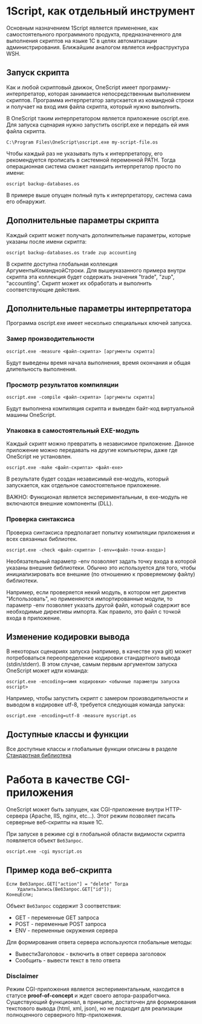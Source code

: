 # 1Script, как отдельный инструмент

Основным назначением 1Script является применение, как самостоятельного программного продукта, предназначенного для выполнения скриптов на языке 1С в целях автоматизации администрирования. Ближайшим аналогом является инфраструктура WSH.

## Запуск скрипта

Как и любой скриптовый движок, OneScript имеет программу-интерпретатор, которая занимается непосредственным выполнением скриптов. Программа интерпретатор запускается из командной строки и получает на вход имя файла скрипта, который нужно выполнить.

В OneScript таким интерпретатором является приложение oscript.exe. Для запуска сценария нужно запустить oscript.exe и передать ей имя файла скрипта.

    C:\Program Files\OneScript\oscript.exe my-script-file.os

Чтобы каждый раз не указывать путь к интерпретатору, его рекомендуется прописать в системной переменной PATH. Тогда операционная система сможет находить интерпретатор просто по имени:

    oscript backup-databases.os

В примере выше опущен полный путь к интерпретатору, система сама его обнаружит.

## Дополнительные параметры скрипта

Каждый скрипт может получать дополнительные параметры, которые указаны после имени скрипта:

    oscript backup-databases.os trade zup accounting

В скрипте доступна глобальная коллекция АргументыКоманднойСтроки. Для вышеуказанного примера внутри скрипта эта коллекция будет содержать значения "trade", "zup", "accounting". Скрипт может их обработать и выполнить соответствующие действия.

## Дополнительные параметры интерпретатора

Программа oscript.exe имеет несколько специальных ключей запуска.

### Замер производительности

    oscript.exe -measure <файл-скрипта> [аргументы скрипта]

Будут выведены время начала выполнения, время окончания и общая длительность выполнения.

### Просмотр результатов компиляции

    oscript.exe -compile <файл-скрипта> [аргументы скрипта]

Будут выполнена компиляция скрипта и выведен байт-код виртуальной машины OneScript.

### Упаковка в самостоятельный EXE-модуль

Каждый скрипт можно превратить в независимое приложение. Данное приложение можно передавать на другие компьютеры, даже где OneScript не установлен.

    oscript.exe -make <файл-скрипта> <файл-exe>

В результате будет создан независимый exe-модуль, который запускается, как отдельное самостоятельное приложение.

ВАЖНО: Функционал является экспериментальным, в exe-модуль не включаются внешние компоненты (DLL).

### Проверка синтаксиса

Проверка синтаксиса предполагает попытку компиляции приложения и всех связанных библиотек.

    oscript.exe -check <файл-скрипта> [-env=<файл-точки-входа>]

Необязательный параметр -env позволяет задать точку входа в которой указаны внешние библиотеки. Обычно это используется для того, чтобы инициализировать все внешние (по отношению к проверяемому файлу) библиотеки. 

Например, если проверяется некий модуль, в котором нет директив "Использовать", но применяются импортированные модули, то параметр -env позволяет указать другой файл, который содержит все необходимые директивы импорта. Как правило, это файл с точкой входа в приложение.

## Изменение кодировки вывода

В некоторых сценариях запуска (например, в качестве хука git) может потребоваться переопределение кодировки стандартного вывода (stdin/stderr). В этом случае, самым первым аргументом запуска OneScript может идти команда:

    oscript.exe -encoding=<имя кодировки> <обычные параметры запуска oscript>

Например, чтобы запустить скрипт с замером производительности и выводом в кодировке utf-8, требуется следующая команда запуска:

	oscript.exe -encoding=utf-8 -measure myscript.os

## Доступные классы и функции
Все доступные классы и глобальные функции описаны в разделе [Стандартная библиотека](/syntax)

# Работа в качестве CGI-приложения

OneScript может быть запущен, как CGI-приложение внутри HTTP-сервера (Apache, IIS, nginx, etc...). Этот режим позволяет писать серверные веб-скрипты на языке 1С.

При запуске в режиме cgi в глобальной области видимости скрипта появляется объект ```ВебЗапрос```.

    oscript.exe -cgi myscript.os

## Пример кода веб-скрипта

    Если ВебЗапрос.GET["action"] = "delete" Тогда
		УдалитьЗапись(ВебЗапрос.GET["id"]);
	КонецЕсли;

Объект ```ВебЗапрос``` содержит 3 соответствия:

* GET - переменные GET запроса
* POST - переменные POST запроса
* ENV - переменные окружения сервера

Для формирования ответа сервера используются глобальные методы:

* ВывестиЗаголовок - включить в ответ сервера заголовок
* Сообщить - вывести текст в тело ответа

### Disclaimer

Режим CGI-приложения является экспериментальным, находится в статусе **proof-of-concept** и ждет своего автора-разработчика. Существующий функционал, в принципе, достаточен для формирования текстового вывода (html, xml, json), но не подходит для реализации полноценного серверного http-приложения.
 
